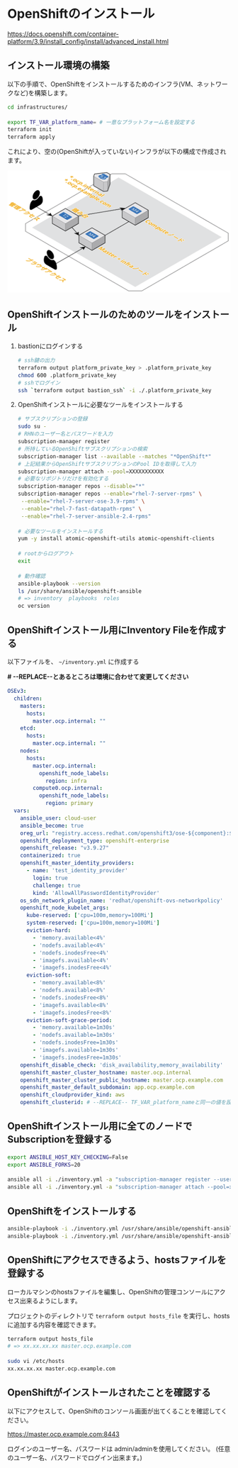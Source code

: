 # OpenShiftのインストール

https://docs.openshift.com/container-platform/3.9/install_config/install/advanced_install.html

## インストール環境の構築

以下の手順で、OpenShiftをインストールするためのインフラ(VM、ネットワークなど)を構築します。

```bash
cd infrastructures/

export TF_VAR_platform_name= # 一意なプラットフォーム名を設定する
terraform init
terraform apply
```

これにより、空の(OpenShiftが入っていない)インフラが以下の構成で作成されます。

![Initial Infrastructure](/docs/images/initial_infrastructure.png)

## OpenShiftインストールのためのツールをインストール

1. bastionにログインする
    ```bash
    # ssh鍵の出力
    terraform output platform_private_key > .platform_private_key
    chmod 600 .platform_private_key
    # sshでログイン
    ssh `terraform output bastion_ssh` -i ./.platform_private_key
    ```
    
2. OpenShiftインストールに必要なツールをインストールする
    ```bash
    # サブスクリプションの登録
    sudo su -
    # RHNのユーザー名とパスワードを入力
    subscription-manager register
    # 所持しているOpenShiftサブスクリプションの検索
    subscription-manager list --available --matches "*OpenShift*"
    # 上記結果からOpenShiftサブスクリプションのPool IDを取得して入力
    subscription-manager attach --pool=XXXXXXXXXXX
    # 必要なリポジトリだけを有効化する
    subscription-manager repos --disable="*"
    subscription-manager repos --enable="rhel-7-server-rpms" \
     --enable="rhel-7-server-ose-3.9-rpms" \
     --enable="rhel-7-fast-datapath-rpms" \
     --enable="rhel-7-server-ansible-2.4-rpms"

    # 必要なツールをインストールする
    yum -y install atomic-openshift-utils atomic-openshift-clients
    
    # rootからログアウト
    exit

    # 動作確認
    ansible-playbook --version
    ls /usr/share/ansible/openshift-ansible
    # => inventory  playbooks  roles
    oc version
    ```

## OpenShiftインストール用にInventory Fileを作成する

以下ファイルを、 `~/inventory.yml` に作成する

**# --REPLACE--とあるところは環境に合わせて変更してください**

```yaml
OSEv3:
  children:
    masters:
      hosts:
        master.ocp.internal: ""
    etcd:
      hosts:
        master.ocp.internal: ""
    nodes:
      hosts:
        master.ocp.internal:
          openshift_node_labels:
            region: infra
        compute0.ocp.internal:
          openshift_node_labels:
            region: primary
  vars:
    ansible_user: cloud-user
    ansible_become: true
    oreg_url: "registry.access.redhat.com/openshift3/ose-${component}:${version}"
    openshift_deployment_type: openshift-enterprise
    openshift_release: "v3.9.27"
    containerized: true
    openshift_master_identity_providers:
      - name: 'test_identity_provider'
        login: true
        challenge: true
        kind: 'AllowAllPasswordIdentityProvider'
    os_sdn_network_plugin_name: 'redhat/openshift-ovs-networkpolicy'
    openshift_node_kubelet_args:
      kube-reserved: ['cpu=100m,memory=100Mi']
      system-reserved: ['cpu=100m,memory=100Mi']
      eviction-hard:
        - 'memory.available<4%'
        - 'nodefs.available<4%'
        - 'nodefs.inodesFree<4%'
        - 'imagefs.available<4%'
        - 'imagefs.inodesFree<4%'
      eviction-soft:
        - 'memory.available<8%'
        - 'nodefs.available<8%'
        - 'nodefs.inodesFree<8%'
        - 'imagefs.available<8%'
        - 'imagefs.inodesFree<8%'
      eviction-soft-grace-period:
        - 'memory.available=1m30s'
        - 'nodefs.available=1m30s'
        - 'nodefs.inodesFree=1m30s'
        - 'imagefs.available=1m30s'
        - 'imagefs.inodesFree=1m30s'
    openshift_disable_check: 'disk_availability,memory_availability'
    openshift_master_cluster_hostname: master.ocp.internal
    openshift_master_cluster_public_hostname: master.ocp.example.com
    openshift_master_default_subdomain: app.ocp.example.com
    openshift_cloudprovider_kind: aws
    openshift_clusterid: # --REPLACE-- TF_VAR_platform_nameと同一の値を設定する
```

## OpenShiftインストール用に全てのノードでSubscriptionを登録する

```bash
export ANSIBLE_HOST_KEY_CHECKING=False
export ANSIBLE_FORKS=20

ansible all -i ./inventory.yml -a "subscription-manager register --username=xxx --password=xxx"
ansible all -i ./inventory.yml -a "subscription-manager attach --pool=xxx"
```

## OpenShiftをインストールする

```bash
ansible-playbook -i ./inventory.yml /usr/share/ansible/openshift-ansible/playbooks/prerequisites.yml
ansible-playbook -i ./inventory.yml /usr/share/ansible/openshift-ansible/playbooks/deploy_cluster.yml
```

## OpenShiftにアクセスできるよう、hostsファイルを登録する

ローカルマシンのhostsファイルを編集し、OpenShiftの管理コンソールにアクセス出来るようにします。

プロジェクトのディレクトリで `terraform output hosts_file` を実行し、hostsに追加する内容を確認できます。

```bash
terraform output hosts_file
# => xx.xx.xx.xx master.ocp.example.com

sudo vi /etc/hosts
xx.xx.xx.xx master.ocp.example.com
```

## OpenShiftがインストールされたことを確認する

以下にアクセスして、OpenShiftのコンソール画面が出てくることを確認してください。

https://master.ocp.example.com:8443

ログインのユーザー名、パスワードは admin/adminを使用してください。
(任意のユーザー名、パスワードでログイン出来ます。)
